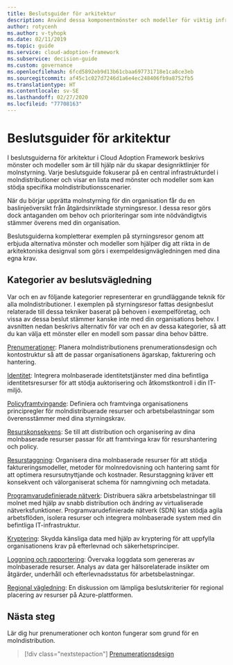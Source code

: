 ```yaml
---
title: Beslutsguider för arkitektur
description: Använd dessa komponentmönster och modeller för viktig infrastruktur för molndistribution för att stödja dina distributionsscenarier i molnet.
author: rotycenh
ms.author: v-tyhopk
ms.date: 02/11/2019
ms.topic: guide
ms.service: cloud-adoption-framework
ms.subservice: decision-guide
ms.custom: governance
ms.openlocfilehash: 6fcd5892eb9d13b61cbaa697731718e1ca8ce3eb
ms.sourcegitcommit: af45c1c027d7246d1a6e4ec248406fb9a8752fb5
ms.translationtype: HT
ms.contentlocale: sv-SE
ms.lasthandoff: 02/27/2020
ms.locfileid: "77708163"
---
```

# <a name="architectural-decision-guides"></a>Beslutsguider för arkitektur

I beslutsguiderna för arkitektur i Cloud Adoption Framework beskrivs mönster och modeller som är till hjälp när du skapar designriktlinjer för molnstyrning. Varje beslutsguide fokuserar på en central infrastrukturdel i molndistributioner och visar en lista med mönster och modeller som kan stödja specifika molndistributionsscenarier.

När du börjar upprätta molnstyrning för din organisation får du en baslinjeöversikt från åtgärdsinriktade styrningsresor. I dessa resor görs dock antaganden om behov och prioriteringar som inte nödvändigtvis stämmer överens med din organisation.

Beslutsguiderna kompletterar exemplen på styrningsresor genom att erbjuda alternativa mönster och modeller som hjälper dig att rikta in de arkitektoniska designval som görs i exempeldesignvägledningen med dina egna krav.

## <a name="decision-guidance-categories"></a>Kategorier av beslutsvägledning

Var och en av följande kategorier representerar en grundläggande teknik för alla molndistributioner. I exemplen på styrningsresor fattas designbeslut relaterade till dessa tekniker baserat på behoven i exempelföretag, och vissa av dessa beslut stämmer kanske inte med din organisations behov. I avsnitten nedan beskrivs alternativ för var och en av dessa kategorier, så att du kan välja ett mönster eller en modell som passar dina behov bättre.

[Prenumerationer](./subscriptions/index.md): Planera molndistributionens prenumerationsdesign och kontostruktur så att de passar organisationens ägarskap, fakturering och hantering.

[Identitet](./identity/index.md): Integrera molnbaserade identitetstjänster med dina befintliga identitetsresurser för att stödja auktorisering och åtkomstkontroll i din IT-miljö.

[Policyframtvingande](./policy-enforcement/index.md): Definiera och framtvinga organisationens principregler för molndistribuerade resurser och arbetsbelastningar som överensstämmer med dina styrningskrav.

[Resurskonsekvens](./resource-consistency/index.md): Se till att distribution och organisering av dina molnbaserade resurser passar för att framtvinga krav för resurshantering och policy.

[Resurstaggning](./resource-tagging/index.md): Organisera dina molnbaserade resurser för att stödja faktureringsmodeller, metoder för molnredovisning och hantering samt för att optimera resursutnyttjande och kostnader. Resurstaggning kräver ett konsekvent och välorganiserat schema för namngivning och metadata.

[Programvarudefinierade nätverk](./software-defined-network/index.md): Distribuera säkra arbetsbelastningar till molnet med hjälp av snabb distribution och ändring av virtualiserade nätverksfunktioner. Programvarudefinierade nätverk (SDN) kan stödja agila arbetsflöden, isolera resurser och integrera molnbaserade system med din befintliga IT-infrastruktur.

[Kryptering](./encryption/index.md): Skydda känsliga data med hjälp av kryptering för att uppfylla organisationens krav på efterlevnad och säkerhetsprinciper.

[Loggning och rapportering](./logging-and-reporting/index.md): Övervaka loggdata som genereras av molnbaserade resurser. Analys av data ger hälsorelaterade insikter om åtgärder, underhåll och efterlevnadsstatus för arbetsbelastningar.

[Regional vägledning](./regions/index.md): En diskussion om lämpliga beslutskriterier för regional placering av resurser på Azure-plattformen.

## <a name="next-steps"></a>Nästa steg

Lär dig hur prenumerationer och konton fungerar som grund för en molndistribution.

> [!div class="nextstepaction"]
> [Prenumerationsdesign](./subscriptions/index.md)
